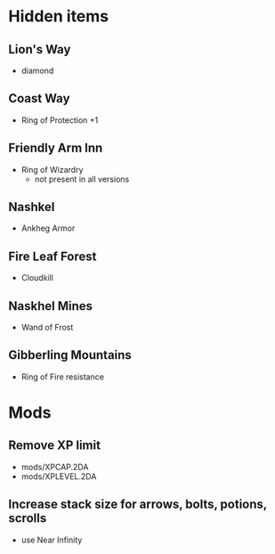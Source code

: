 # Hidden items

## Lion's Way
* diamond

## Coast Way
* Ring of Protection +1

## Friendly Arm Inn
* Ring of Wizardry
  * not present in all versions

## Nashkel
* Ankheg Armor

## Fire Leaf Forest
* Cloudkill

## Naskhel Mines
* Wand of Frost

## Gibberling Mountains
* Ring of Fire resistance

# Mods

## Remove XP limit
* mods/XPCAP.2DA
* mods/XPLEVEL.2DA

## Increase stack size for arrows, bolts, potions, scrolls
* use Near Infinity

